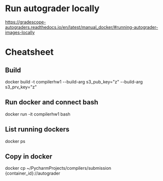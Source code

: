 
# Run autograder locally
https://gradescope-autograders.readthedocs.io/en/latest/manual_docker/#running-autograder-images-locally


# Cheatsheet 

## Build
docker build -t compilerhw1 --build-arg s3_pub_key="z" --build-arg s3_prv_key="z"

## Run docker and connect bash
docker run -it  compilerhw1  bash

## List running dockers
docker ps

## Copy in docker
docker cp ~/PycharmProjects/compilers/submission {container_id}://autograder
